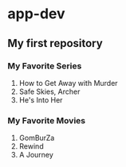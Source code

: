 # app-dev
## My first repository
### My Favorite Series 
1. How to Get Away with Murder
2. Safe Skies, Archer
3. He's Into Her
### My Favorite Movies 
1. GomBurZa
2. Rewind
3. A Journey 

